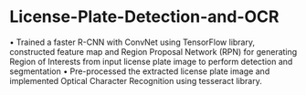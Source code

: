 # License-Plate-Detection-and-OCR
• Trained a faster R-CNN with ConvNet using TensorFlow library, constructed feature map and Region Proposal Network
(RPN) for generating Region of Interests from input license plate image to perform detection and segmentation
• Pre-processed the extracted license plate image and implemented Optical Character Recognition using tesseract library.
